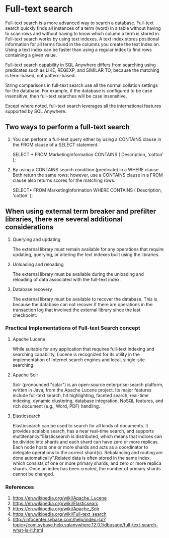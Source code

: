 # Full-text search

Full-text search is a more advanced way to search a database. Full-text search quickly finds all instances of a term (word) in a table without having to scan rows and without having to know which column a term is stored in. Full-text search works by using text indexes. A text index stores positional information for all terms found in the columns you create the text index on. Using a text index can be faster than using a regular index to find rows containing a given value.

Full-text search capability in SQL Anywhere differs from searching using predicates such as LIKE, REGEXP, and SIMILAR TO, because the matching is term-based, not pattern-based.

String comparisons in full-text search use all the normal collation settings for the database. For example, if the database is configured to be case insensitive, then full-text searches will be case insensitive.

Except where noted, full-text search leverages all the international features supported by SQL Anywhere.

## Two ways to perform a full-text search

1. You can perform a full-text query either by using a CONTAINS clause in the FROM clause of a SELECT statement.

    SELECT *
    FROM MarketingInformation CONTAINS ( Description, 'cotton' );

2. By using a CONTAINS search condition (predicate) in a WHERE clause. Both return the same rows; however, use a CONTAINS clause in a FROM clause also returns scores for the matching rows.

    SELECT*
    FROM MarketingInformation
    WHERE CONTAINS ( Description, 'cotton' );

## When using external term breaker and prefilter libraries, there are several additional considerations

1. Querying and updating

    The external library must remain available for any operations that require updating, querying, or altering the text indexes built using the libraries.

2. Unloading and reloading

    The external library must be available during the unloading and reloading of data associated with the full-text index.

3. Database recovery

    The external library must be available to recover the database. This is because the database can not recover if there are operations in the transaction log that involved the external library since the last checkpoint.

### Practical Implementations of Full-text Search concept

1. Apache Lucene

    While suitable for any application that requires full-text indexing and searching capability, Lucene is recognized for its utility in the implementation of Internet search engines and local, single-site searching.

2. Apache Solr

    Solr (pronounced "solar") is an open-source enterprise-search platform, written in Java, from the Apache Lucene project. Its major features include full-text search, hit highlighting, faceted search, real-time indexing, dynamic clustering, database integration, NoSQL features, and rich document (e.g., Word, PDF) handling.

3. Elasticsearch

    Elasticsearch can be used to search for all kinds of documents. It provides scalable search, has a near real-time search, and supports multitenancy."Elasticsearch is distributed, which means that indices can be divided into shards and each shard can have zero or more replicas. Each node hosts one or more shards and acts as a coordinator to delegate operations to the correct shard(s). Rebalancing and routing are done automatically".Related data is often stored in the same index, which consists of one or more primary shards, and zero or more replica shards. Once an index has been created, the number of primary shards cannot be changed.

### References

1. <https://en.wikipedia.org/wiki/Apache_Lucene>
2. <https://en.wikipedia.org/wiki/Elasticsearc>
3. <https://en.wikipedia.org/wiki/Apache_Solr>
4. <https://en.wikipedia.org/wiki/Full-text_search>
5. <http://infocenter.sybase.com/help/index.jsp?topic=/com.sybase.help.sqlanywhere.12.0.1/dbusage/full-text-search-what-is-it.html>
